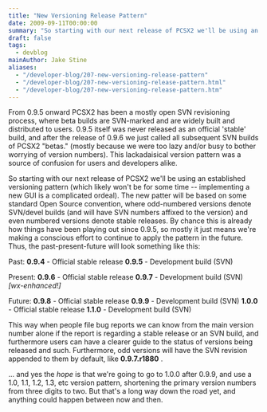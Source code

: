 ```yaml
---
title: "New Versioning Release Pattern"
date: 2009-09-11T00:00:00
summary: "So starting with our next release of PCSX2 we'll be using an established versioning pattern"
draft: false
tags:
  - devblog
mainAuthor: Jake Stine
aliases:
  - "/developer-blog/207-new-versioning-release-pattern"
  - "/developer-blog/207-new-versioning-release-pattern.html"
  - "/developer-blog/207-new-versioning-release-pattern.htm"
---
```



From 0.9.5 onward PCSX2 has been a mostly open SVN revisioning process,
where beta builds are SVN-marked and are widely built and distributed to
users. 0.9.5 itself was never released as an official 'stable' build,
and after the release of 0.9.6 we just called all subsequent SVN builds
of PCSX2 "betas." (mostly because we were too lazy and/or busy to bother
worrying of version numbers). This lackadaisical version pattern was a
source of confusion for users and developers alike.

So starting with our next release of PCSX2 we'll be using an established
versioning pattern (which likely won't be for some time -- implementing
a new GUI is a complicated ordeal). The new patter will be based on some
standard Open Source convention, where odd-numbered versions denote
SVN/devel builds (and will have SVN numbers affixed to the version) and
even numbered versions denote stable releases. By chance this is already
how things have been playing out since 0.9.5, so mostly it just means
we're making a conscious effort to continue to apply the pattern in the
future. Thus, the past-present-future will look something like this:

Past:
**0.9.4** - Official stable release
**0.9.5** - Development build (SVN)

Present:
**0.9.6** - Official stable release
**0.9.7** - Development build (SVN) *\[wx-enhanced!\]*

Future:
**0.9.8** - Official stable release
**0.9.9** - Development build (SVN)
**1.0.0** - Official stable release
**1.1.0** - Development build (SVN)

This way when people file bug reports we can know from the main version
number alone if the report is regarding a stable release or an SVN
build, and furthermore users can have a clearer guide to the status of
versions being released and such. Furthermore, odd versions will have
the SVN revision appended to them by default, like **0.9.7.r1880** .

... and yes the *hope* is that we're going to go to 1.0.0 after 0.9.9,
and use a 1.0, 1.1, 1.2, 1.3, etc version pattern, shortening the
primary version numbers from three digits to two. But that's a long way
down the road yet, and anything could happen between now and then.
